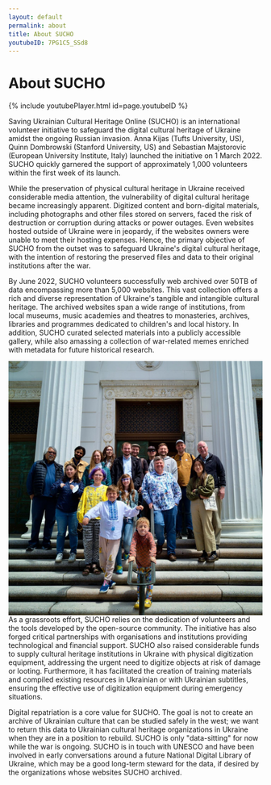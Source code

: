 ```yaml
---
layout: default
permalink: about
title: About SUCHO
youtubeID: 7PG1C5_SSd8
---
```


# About SUCHO

{% include youtubePlayer.html id=page.youtubeID %}

Saving Ukrainian Cultural Heritage Online (SUCHO) is an international volunteer initiative to safeguard the digital cultural heritage of Ukraine amidst the ongoing Russian invasion. Anna Kijas (Tufts University, US), Quinn Dombrowski (Stanford University, US) and Sebastian Majstorovic (European University Institute, Italy) launched the initiative on 1 March 2022. SUCHO quickly garnered the support of approximately 1,000 volunteers within the first week of its launch.

While the preservation of physical cultural heritage in Ukraine received considerable media attention, the vulnerability of digital cultural heritage became increasingly apparent. Digitized content and born-digital materials, including photographs and other files stored on servers, faced the risk of destruction or corruption during attacks or power outages. Even websites hosted outside of Ukraine were in jeopardy, if the websites owners were unable to meet their hosting expenses. Hence, the primary objective of SUCHO from the outset was to safeguard Ukraine's digital cultural heritage, with the intention of restoring the preserved files and data to their original institutions after the war.

By June 2022, SUCHO volunteers successfully web archived over 50TB of data encompassing more than 5,000 websites. This vast collection offers a rich and diverse representation of Ukraine's tangible and intangible cultural heritage. The archived websites span a wide range of institutions, from local museums, music academies and theatres to monasteries, archives, libraries and programmes dedicated to children's and local history. In addition, SUCHO curated selected materials into a publicly accessible gallery, while also amassing a collection of war-related memes enriched with metadata for future historical research.

<img src="/assets/images/sucho_ia.jpg" style="float:right;"/>

As a grassroots effort, SUCHO relies on the dedication of volunteers and the tools developed by the open-source community. The initiative has also forged critical partnerships with organisations and institutions providing technological and financial support. SUCHO also raised considerable funds to supply cultural heritage institutions in Ukraine with physical digitization equipment, addressing the urgent need to digitize objects at risk of damage or looting. Furthermore, it has facilitated the creation of training materials and compiled existing resources in Ukrainian or with Ukrainian subtitles, ensuring the effective use of digitization equipment during emergency situations.

Digital repatriation is a core value for SUCHO. The goal is not to create an archive of Ukrainian culture that can be studied safely in the west; we want to return this data to Ukrainian cultural heritage organizations in Ukraine when they are in a position to rebuild. SUCHO is only "data-sitting" for now while the war is ongoing. SUCHO is in touch with UNESCO and have been involved in early conversations around a future National Digital Library of Ukraine, which may be a good long-term steward for the data, if desired by the organizations whose websites SUCHO archived.
